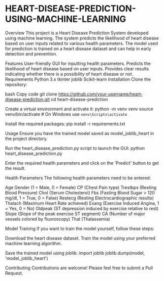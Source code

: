 # HEART-DISEASE-PREDICTION-USING-MACHINE-LEARNING
Overview
This project is a Heart Disease Prediction System developed using machine learning. The system predicts the likelihood of heart disease based on user inputs related to various health parameters. The model used for prediction is trained on a heart disease dataset and can help in early detection and prevention.

Features
User-friendly GUI for inputting health parameters.
Predicts the likelihood of heart disease based on user inputs.
Provides clear results indicating whether there is a possibility of heart disease or not.
Requirements
Python 3.x
tkinter
joblib
Scikit-learn
Installation
Clone the repository:

bash
Copy code
git clone https://github.com/your-username/heart-disease-prediction.git
cd heart-disease-prediction

Create a virtual environment and activate it:
python -m venv venv
source venv/bin/activate # On Windows use `venv\Scripts\activate`

Install the required packages:
pip install -r requirements.txt

Usage
Ensure you have the trained model saved as model_joblib_heart in the project directory.

Run the heart_disease_prediction.py script to launch the GUI:
python heart_disease_prediction.py

Enter the required health parameters and click on the 'Predict' button to get the result.

Health Parameters
The following health parameters need to be entered:

Age
Gender (1 = Male, 0 = Female)
CP (Chest Pain type)
Trestbps (Resting Blood Pressure)
Chol (Serum Cholesterol)
Fbs (Fasting Blood Sugar > 120 mg/dl, 1 = True, 0 = False)
Restecg (Resting Electrocardiographic results)
Thalach (Maximum Heart Rate achieved)
Exang (Exercise Induced Angina, 1 = Yes, 0 = No)
Oldpeak (ST depression induced by exercise relative to rest)
Slope (Slope of the peak exercise ST segment)
CA (Number of major vessels colored by fluoroscopy)
Thal (Thalassemia)

Model Training
If you want to train the model yourself, follow these steps:

Download the heart disease dataset.
Train the model using your preferred machine learning algorithm.

Save the trained model using joblib:
import joblib
joblib.dump(model, 'model_joblib_heart')

Contributing
Contributions are welcome! Please feel free to submit a Pull Request.

